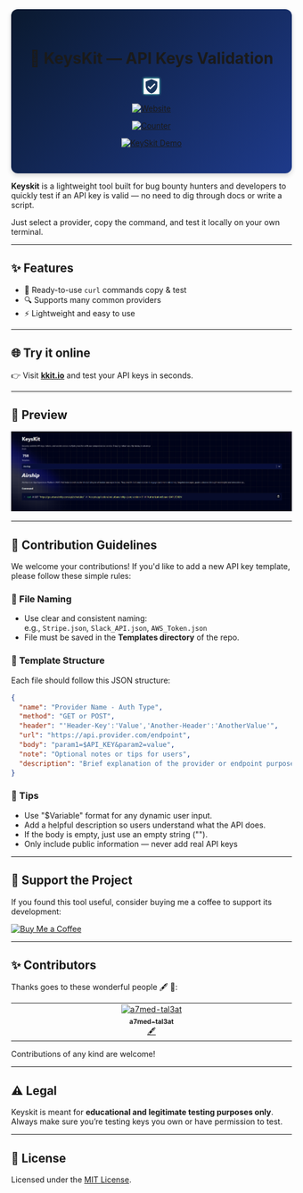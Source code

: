 

<div align="center" style="background: linear-gradient(135deg, #0a192f 0%, #1e3a8a 100%); padding: 2rem; border-radius: 12px; box-shadow: 0 4px 8px rgba(0,0,0,0.15);">
  
# 🔐 KeysKit — API Keys Validation
 <img src="https://raw.githubusercontent.com/MrMax4o4/testrepo/main/Assets/shield-lock.svg" width="28" style="filter: drop-shadow(0 0 2px #64ffda)">

[![Website](https://img.shields.io/badge/Visit-kkit.io-blue)](https://kkit.io)

[![Counter](https://img.shields.io/badge/dynamic/json?url=https://api.github.com/repos/MrMax4o4/KeysKit/contents/templates&label=ACTIVE%20TEMPLATES%20COUNT&query=%24.length&color=e6f1ff&style=for-the-badge&logo=github&logoColor=e6f1ff&labelColor=1a365d)](https://github.com/MrMax4o4/KeysKit/tree/main/templates)

[![KeySkit Demo](https://readme-typing-svg.demolab.com?font=Fira+Code&weight=600&size=16&duration=3000&pause=1000&color=1a365d&background=0a192f00&width=600&lines=curl-ready+API+checks+for+750%2B+providers;1-liner+verification+for+every+bounty+submission;Stop+wasting+time+on+dead+keys+-+validate+first;No+docs+digging+or+custom+scripts+needed&center=true&vCenter=true)](https://github.com/MrMax4o4/KeySkit)

</div>

**Keyskit** is a lightweight tool built for bug bounty hunters and developers to quickly test if an API key is valid — no need to dig through docs or write a script.

Just select a provider, copy the command, and test it locally on your own terminal.

---

## ✨ Features

- 🧪 Ready-to-use `curl` commands copy & test
- 🔍 Supports many common providers
- ⚡ Lightweight and easy to use

---

## 🌐 Try it online

👉 Visit [**kkit.io**](https://kkit.io) and test your API keys in seconds.

---

## 📸 Preview

![SiteScreenshot](Assets/SiteScreenshot.png "SiteScreenshot")

---

## 🧩 Contribution Guidelines

We welcome your contributions! If you'd like to add a new API key template, please follow these simple rules:

### 📁 File Naming
- Use clear and consistent naming:  
  e.g., `Stripe.json`, `Slack_API.json`, `AWS_Token.json`
- File must be saved in the **Templates directory** of the repo.

### 🔧 Template Structure
Each file should follow this JSON structure:

```json
{
  "name": "Provider Name - Auth Type",
  "method": "GET or POST",
  "header": "'Header-Key':'Value','Another-Header':'AnotherValue'",
  "url": "https://api.provider.com/endpoint",
  "body": "param1=$API_KEY&param2=value",
  "note": "Optional notes or tips for users",
  "description": "Brief explanation of the provider or endpoint purpose"
}
```

### 🧠 Tips
- Use "\$Variable" format for any dynamic user input.
- Add a helpful description so users understand what the API does.
- If the body is empty, just use an empty string ("").
- Only include public information — never add real API keys
---

## 💖 Support the Project

If you found this tool useful, consider buying me a coffee to support its development:

[![Buy Me a Coffee](https://img.shields.io/badge/Buy%20Me%20a%20Coffee-support-orange?logo=buy-me-a-coffee&style=flat-square)](https://www.buymeacoffee.com/kkit)

---

## ✨ Contributors

Thanks goes to these wonderful people 🖋 🔣:

<!-- ALL-CONTRIBUTORS-LIST:START - Do not remove or modify this section -->
<!-- prettier-ignore-start -->
<!-- markdownlint-disable -->
<table>
  <tbody>
    <tr>
      <td align="center" valign="top" width="14.28%"><a href="https://github.com/a7med-tal3at"><img src="https://avatars.githubusercontent.com/u/63285291?v=4?s=100" width="100px;" alt="a7med-tal3at"/><br /><sub><b>a7med-tal3at</b></sub></a><br /><a href="#content-a7med-tal3at" title="Content">🖋</a></td>
    </tr>
  </tbody>
</table>

<!-- markdownlint-restore -->
<!-- prettier-ignore-end -->

<!-- ALL-CONTRIBUTORS-LIST:END -->

Contributions of any kind are welcome!

---
## ⚠️ Legal

Keyskit is meant for **educational and legitimate testing purposes only**. Always make sure you’re testing keys you own or have permission to test.

---

## 📄 License

Licensed under the [MIT License](LICENSE).
